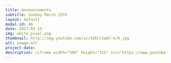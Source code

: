 ```yaml
---
title: Announcements
subtitle: Sunday March 25th
layout: default
modal-id: 46
date: 2017-03-25
img: white_pixel.png
thumbnail: http://img.youtube.com/vi/tEECxIwQ7-k/0.jpg
alt: image-alt
project-date:
description: <iframe width="560" height="315" src="https://www.youtube.com/embed/tEECxIwQ7-k" frameborder="0" allowfullscreen></iframe>
---
```

